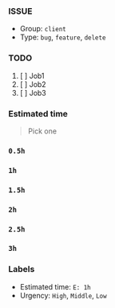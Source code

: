 ### ISSUE

- Group: `client`
- Type: `bug`, `feature`, `delete`

### TODO

1. [ ] Job1
2. [ ] Job2
3. [ ] Job3

### Estimated time

> Pick one

### `0.5h`

### `1h`

### `1.5h`

### `2h`

### `2.5h`

### `3h`

### Labels

- Estimated time: `E: 1h`
- Urgency: `High`, `Middle`, `Low`
